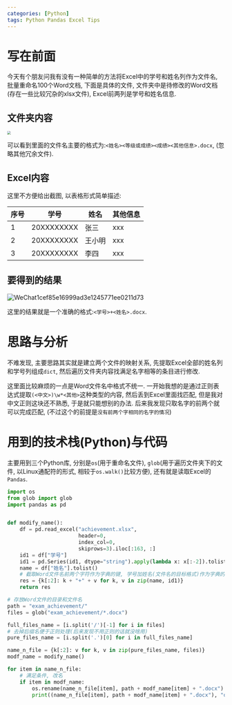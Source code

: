 ```yaml
---
categories: [Python]
tags: Python Pandas Excel Tips
---
```


# 写在前面

今天有个朋友问我有没有一种简单的方法将Excel中的学号和姓名列作为文件名, 批量重命名100个Word文档, 下面是具体的文件, 文件夹中是待修改的Word文档(存在一些比较冗杂的xlsx文件), Excel前两列是学号和姓名信息.

## 文件夹内容



<img src="https://s2.loli.net/2022/10/20/Srz1NmnuixLpIFc.png" style="zoom:50%;" />

可以看到里面的文件名主要的格式为:`<姓名><等级或成绩><成绩><其他信息>.docx`, (忽略其他冗余文件).

## Excel内容

这里不方便给出截图, 以表格形式简单描述:

| 序号 | 学号       | 姓名   | 其他信息 |
| ---- | ---------- | ------ | -------- |
| 1    | 20XXXXXXXX | 张三   | xxx      |
| 2    | 20XXXXXXXX | 王小明 | xxx      |
| 3    | 20XXXXXXXX | 李四   | xxx      |



## 要得到的结果



![WeChat1cef85e16999ad3e1245771ee0211d73](https://s2.loli.net/2022/10/20/eZ8p9mkjBYbuagS.png)

这里的结果就是一个准确的格式:`<学号>+<姓名>.docx`. 



# 思路与分析

不难发现, 主要思路其实就是建立两个文件的映射关系, 先提取Excel全部的姓名列和学号列组成`dict`, 然后遍历文件夹内容找满足名字相等的条目进行修改.

这里面比较麻烦的一点是Word文件名中格式不统一. 一开始我想的是通过正则表达式提取`(<中文>)\w*<其他>`这种类型的内容, 然后丢到Excel里面找匹配, 但是我对中文正则这块还不熟悉, 于是就只能想别的办法. 后来我发现只取名字的前两个就可以完成匹配, (不过这个的前提是`没有前两个字相同的名字的情况`)



# 用到的技术栈(Python)与代码

主要用到三个Python库, 分别是`os`(用于重命名文件), `glob`(用于遍历文件夹下的文件, 以Linux通配符的形式, 相较于`os.walk()`比较方便), 还有就是读取Excel的`Pandas`.

```python
import os
from glob import glob
import pandas as pd


def modify_name():
    df = pd.read_excel("achievement.xlsx",
                       header=0,
                       index_col=0,
                       skiprows=3).iloc[:163, :]
    id1 = df["学号"]
    id1 = pd.Series(id1, dtype="string").apply(lambda x: x[:-2]).tolist()
    name = df["姓名"].tolist()
	# 截取Word文件名前两个字符作为字典的键, 学号加姓名(文件名的目标格式)作为字典的值
    res = {k[:2]: k + "+" + v for k, v in zip(name, id1)}
    return res

# 存放Word文件的目录和文件名
path = "exam_achievement/"
files = glob("exam_achievement/*.docx")

full_files_name = [i.split('/')[-1] for i in files]
# 去掉后缀名便于正则处理(后来发现不用正则的话就没啥用)
pure_files_name = [i.split('.')[0] for i in full_files_name]

name_n_file = {k[:2]: v for k, v in zip(pure_files_name, files)}
modf_name = modify_name()

for item in name_n_file:
    # 满足条件, 改名
    if item in modf_name:
        os.rename(name_n_file[item], path + modf_name[item] + ".docx")
        print((name_n_file[item], path + modf_name[item] + ".docx"), "ok..")

```

